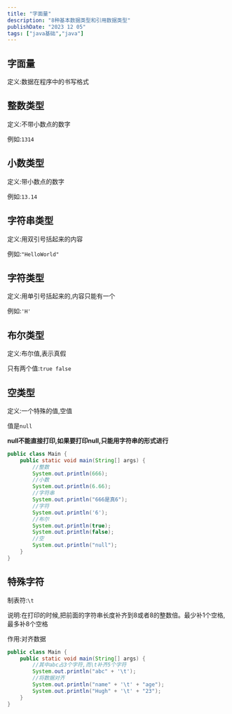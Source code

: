 ```yaml
---
title: "字面量"
description: "8种基本数据类型和引用数据类型"
publishDate: "2023 12 05"
tags: ["java基础","java"]
---
```


## 字面量

定义:数据在程序中的书写格式

## 整数类型

定义:不带小数点的数字

例如:`1314`

## 小数类型

定义:带小数点的数字

例如:`13.14`

## 字符串类型

定义:用双引号括起来的内容

例如:`"HelloWorld"`

## 字符类型

定义:用单引号括起来的,内容只能有一个

例如:`'H'`

## 布尔类型

定义:布尔值,表示真假

只有两个值:`true false`

## 空类型

定义:一个特殊的值,空值

值是`null`

**null不能直接打印,如果要打印null,只能用字符串的形式进行**

```java
public class Main {
    public static void main(String[] args) {
        //整数
        System.out.println(666);
        //小数
        System.out.println(6.66);
        //字符串
        System.out.println("666是真6");
        //字符
        System.out.println('6');
        //布尔
        System.out.println(true);
        System.out.println(false);
        //空
        System.out.println("null");
    }
}
```

## 特殊字符

制表符:`\t`

说明:在打印的时候,把前面的字符串长度补齐到8或者8的整数倍。最少补1个空格,最多补8个空格

作用:对齐数据

```java
public class Main {
    public static void main(String[] args) {
        //其中abc占3个字符,而\t补齐5个字符
        System.out.println("abc" + '\t');
        //将数据对齐
        System.out.println("name" + '\t' + "age");
        System.out.println("Hugh" + '\t' + "23");
    }
}
```